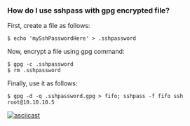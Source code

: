 
### How do I use sshpass with gpg encrypted file?

First, create a file as follows:
```
$ echo 'mySshPasswordHere' > .sshpassword
```

Now, encrypt a file using gpg command:

```
$ gpg -c .sshpassword
$ rm .sshpassword
```

Finally, use it as follows:

```
$ gpg -d -q .sshpassword.gpg > fifo; sshpass -f fifo ssh root@10.10.10.5
```

[![asciicast](https://asciinema.org/a/m7e4qtxMlYp5v5h7vJMWUMzFk.svg)](https://asciinema.org/a/m7e4qtxMlYp5v5h7vJMWUMzFk)